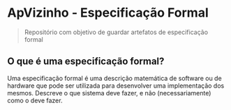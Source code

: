 # ApVizinho - Especificação Formal
>Repositório com objetivo de guardar artefatos de especificação formal
## O que é uma especificação formal?
Uma especificação formal é uma descrição matemática de software ou de hardware que pode ser utilizada para desenvolver uma implementação dos mesmos. Descreve o que sistema deve fazer, e não (necessariamente) como o deve fazer.
